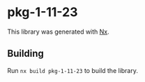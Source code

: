 # pkg-1-11-23

This library was generated with [Nx](https://nx.dev).

## Building

Run `nx build pkg-1-11-23` to build the library.
